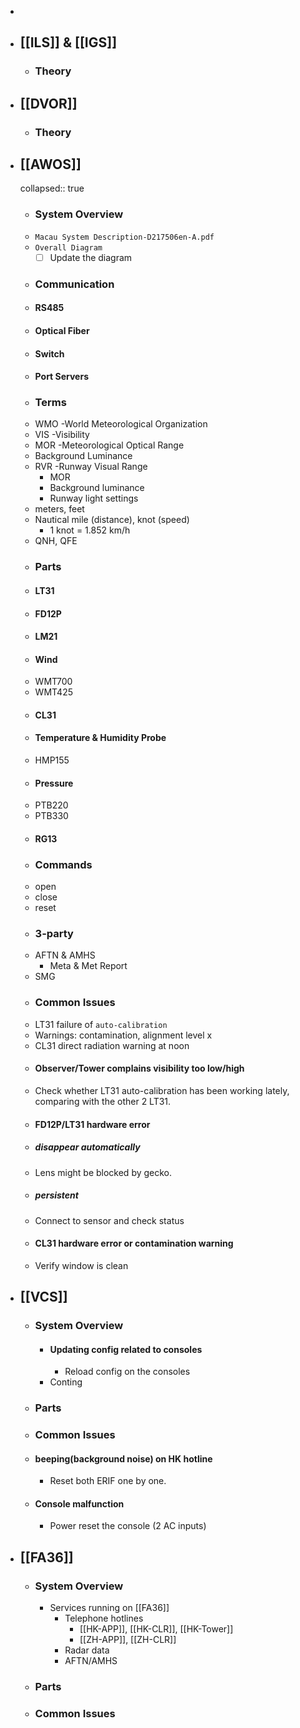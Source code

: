-
- ## [[ILS]] & [[IGS]]
	- ### Theory
- ## [[DVOR]]
	- ### Theory
- ## [[AWOS]]
  collapsed:: true
	- ### System Overview
	- `Macau System Description-D217506en-A.pdf`
	- `Overall Diagram`
		- [ ] Update the diagram
	- ### Communication
	- #### RS485
	- #### Optical Fiber
	- #### Switch
	- #### Port Servers
	- ### Terms
	- WMO -World Meteorological Organization
	- VIS -Visibility
	- MOR -Meteorological Optical Range
	- Background Luminance
	- RVR -Runway Visual Range
		- MOR
		- Background luminance
		- Runway light settings
	- meters, feet
	- Nautical mile (distance), knot (speed)
		- 1 knot = 1.852 km/h
	- QNH, QFE
	- ### Parts
	- #### LT31
	- #### FD12P
	- #### LM21
	- #### Wind
	- WMT700
	- WMT425
	- #### CL31
	- #### Temperature & Humidity Probe
	- HMP155
	- #### Pressure
	- PTB220
	- PTB330
	- #### RG13
	- ### Commands
	- open
	- close
	- reset
	- ### 3-party
	- AFTN & AMHS
		- Meta & Met Report
	- SMG
	- ### Common Issues
	- LT31 failure of `auto-calibration`
	- Warnings: contamination, alignment level x
	- CL31 direct radiation warning at noon
	- #### Observer/Tower complains visibility too low/high
	- Check whether LT31 auto-calibration has been working lately, comparing with the other 2 LT31.
	- #### FD12P/LT31 hardware error
	- ##### disappear automatically
	- Lens might be blocked by gecko.
	- ##### persistent
	- Connect to sensor and check status
	- #### CL31 hardware error or contamination warning
	- Verify window is clean
- ## [[VCS]]
	- ### System Overview
		- #### Updating config related to consoles
			- Reload config on the consoles
		- Conting
	- ### Parts
	- ### Common Issues
	- #### beeping(background noise) on HK hotline
		- Reset both ERIF one by one.
	- #### Console malfunction
		- Power reset the console (2 AC inputs)
- ## [[FA36]]
	- ### System Overview
		- Services running on [[FA36]]
			- Telephone hotlines
				- [[HK-APP]], [[HK-CLR]], [[HK-Tower]]
				- [[ZH-APP]], [[ZH-CLR]]
			- Radar data
			- AFTN/AMHS
	- ### Parts
	- ### Common Issues